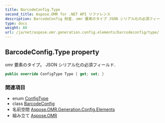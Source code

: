 ```yaml
---
title: BarcodeConfig.Type
second_title: Aspose.OMR for .NET API リファレンス
description: BarcodeConfig 財産. omr 要素のタイプ JSON シリアル化の必須フィールド.
type: docs
weight: 80
url: /ja/net/aspose.omr.generation.config.elements/barcodeconfig/type/
---
```

## BarcodeConfig.Type property

omr 要素のタイプ。 JSON シリアル化の必須フィールド.

```csharp
public override ConfigType Type { get; set; }
```

### 関連項目

* enum [ConfigType](../../../aspose.omr.generation.config.enums/configtype/)
* class [BarcodeConfig](../)
* 名前空間 [Aspose.OMR.Generation.Config.Elements](../../barcodeconfig/)
* 組み立て [Aspose.OMR](../../../)


